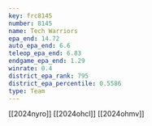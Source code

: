 ```yaml
---
key: frc8145
number: 8145
name: Tech Warriors
epa_end: 14.72
auto_epa_end: 6.6
teleop_epa_end: 6.83
endgame_epa_end: 1.29
winrate: 0.4
district_epa_rank: 795
district_epa_percentile: 0.5586
type: Team
---
```

[[2024nyro]]
[[2024ohcl]]
[[2024ohmv]]
